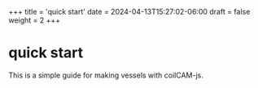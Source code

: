 +++
title = 'quick start'
date = 2024-04-13T15:27:02-06:00
draft = false
weight = 2
+++

# quick start

This is a simple guide for making vessels with coilCAM-js. 



